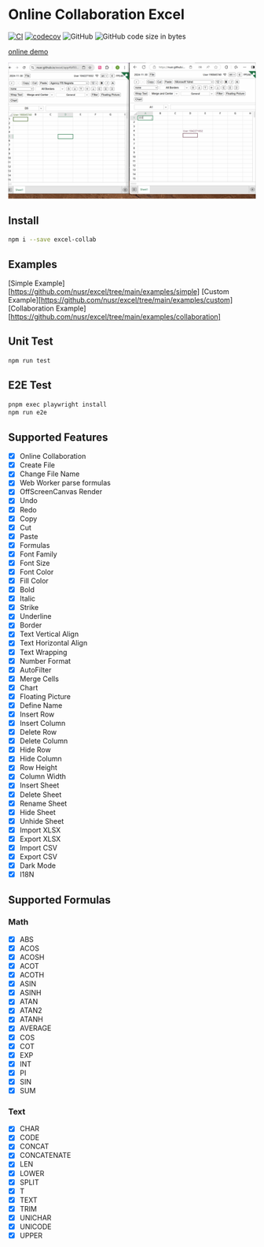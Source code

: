 # Online Collaboration Excel

[![CI](https://github.com/nusr/excel/actions/workflows/main.yml/badge.svg)](https://github.com/nusr/excel/actions/workflows/main.yml)
[![codecov](https://codecov.io/gh/nusr/excel/branch/main/graph/badge.svg?token=ZOC8RHD3Z1)](https://codecov.io/gh/nusr/excel)
![GitHub](https://img.shields.io/github/license/nusr/excel.svg)
![GitHub code size in bytes](https://img.shields.io/github/languages/code-size/nusr/excel.svg)

[online demo](https://nusr.github.io/excel/)

![demo](https://github.com/nusr/excel/blob/main/scripts/demo.gif)

## Install

```bash
npm i --save excel-collab
```

## Examples

[Simple Example][https://github.com/nusr/excel/tree/main/examples/simple]
[Custom Example][https://github.com/nusr/excel/tree/main/examples/custom]
[Collaboration Example][https://github.com/nusr/excel/tree/main/examples/collaboration]

## Unit Test

```bash
npm run test
```

## E2E Test

```bash
pnpm exec playwright install
npm run e2e
```

## Supported Features

- [x] Online Collaboration
- [x] Create File
- [x] Change File Name
- [x] Web Worker parse formulas
- [x] OffScreenCanvas Render
- [x] Undo
- [x] Redo
- [x] Copy
- [x] Cut
- [x] Paste
- [x] Formulas
- [x] Font Family
- [x] Font Size
- [x] Font Color
- [x] Fill Color
- [x] Bold
- [x] Italic
- [x] Strike
- [x] Underline
- [x] Border
- [x] Text Vertical Align
- [x] Text Horizontal Align
- [x] Text Wrapping
- [x] Number Format
- [x] AutoFilter
- [x] Merge Cells
- [x] Chart
- [x] Floating Picture
- [x] Define Name
- [x] Insert Row
- [x] Insert Column
- [x] Delete Row
- [x] Delete Column
- [x] Hide Row
- [x] Hide Column
- [x] Row Height
- [x] Column Width
- [x] Insert Sheet
- [x] Delete Sheet
- [x] Rename Sheet
- [x] Hide Sheet
- [x] Unhide Sheet
- [x] Import XLSX
- [x] Export XLSX
- [x] Import CSV
- [x] Export CSV
- [x] Dark Mode
- [x] I18N

## Supported Formulas

### Math

- [x] ABS
- [x] ACOS
- [x] ACOSH
- [x] ACOT
- [x] ACOTH
- [x] ASIN
- [x] ASINH
- [x] ATAN
- [x] ATAN2
- [x] ATANH
- [x] AVERAGE
- [x] COS
- [x] COT
- [x] EXP
- [x] INT
- [x] PI
- [x] SIN
- [x] SUM

### Text

- [x] CHAR
- [x] CODE
- [x] CONCAT
- [x] CONCATENATE
- [x] LEN
- [x] LOWER
- [x] SPLIT
- [x] T
- [x] TEXT
- [x] TRIM
- [x] UNICHAR
- [x] UNICODE
- [x] UPPER
